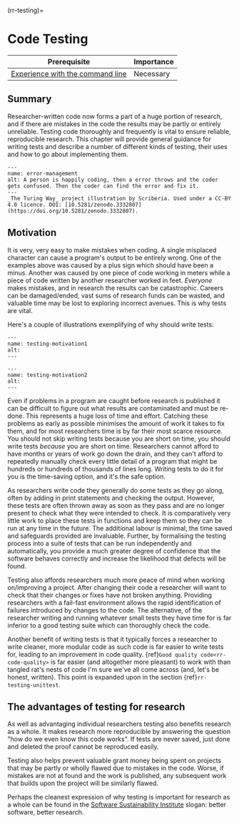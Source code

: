 (rr-testing)=
# Code Testing

| Prerequisite                                                                                  | Importance |
| --------------------------------------------------------------------------------------------- | ---------- |
| [Experience with the command line](https://programminghistorian.org/en/lessons/intro-to-bash) | Necessary  |

## Summary

Researcher-written code now forms a part of a huge portion of research, and if there are mistakes in the code the results may be partly or entirely unreliable. Testing code thoroughly and frequently is vital to ensure reliable, reproducible research. This chapter will provide general guidance for writing tests and describe a number of different kinds of testing, their uses and how to go about implementing them.

```{figure}  ../figures/error-management.*
---
name: error-management
alt: A person is happily coding, then a error throws and the coder gets confused. Then the coder can find the error and fix it.
---
_The Turing Way_ project illustration by Scriberia. Used under a CC-BY 4.0 licence. DOI: [10.5281/zenodo.3332807](https://doi.org/10.5281/zenodo.3332807).
```

## Motivation

It is very, very easy to make mistakes when coding. A single misplaced character can cause a program's output to be entirely wrong. One of the examples above was caused by a plus sign which should have been a minus. Another was caused by one piece of code working in meters while a piece of code written by another researcher worked in feet. *Everyone* makes mistakes, and in research the results can be catastrophic. Careers can be damaged/ended, vast sums of research funds can be wasted, and valuable time may be lost to exploring incorrect avenues. This is why tests are vital.

Here's a couple of illustrations exemplifying of why should write tests:

```{figure}  ../figures/testing-motivation1.*
---
name: testing-motivation1
alt:
---
```

```{figure}  ../figures/testing-motivation2.*
---
name: testing-motivation2
alt:
---
```

Even if problems in a program are caught before research is published it can be difficult to figure out what results are contaminated and must be re-done. This represents a huge loss of time and effort. Catching these problems as early as possible minimises the amount of work it takes to fix them, and for most researchers time is by far their most scarce resource. You should not skip writing tests because you are short on time, you should write tests *because* you are short on time. Researchers cannot afford to have months or years of work go down the drain, and they can't afford to repeatedly manually check every little detail of a program that might be hundreds or hundreds of thousands of lines long. Writing tests to do it for you is the time-saving option, and it's the safe option.

As researchers write code they generally do some tests as they go along, often by adding in print statements and checking the output. However, these tests are often thrown away as soon as they pass and are no longer present to check what they were intended to check. It is comparatively very little work to place these tests in functions and keep them so they can be run at any time in the future. The additional labour is minimal, the time saved and safeguards provided are invaluable. Further, by formalising the testing process into a suite of tests that can be run independently and automatically, you provide a much greater degree of confidence that the software behaves correctly and increase the likelihood that defects will be found.

Testing also affords researchers much more peace of mind when working on/improving a project. After changing their code a researcher will want to check that their changes or fixes have not broken anything. Providing researchers with a fail-fast environment allows the rapid identification of failures introduced by changes to the code. The alternative, of the researcher writing and running whatever small tests they have time for is far inferior to a good testing suite which can thoroughly check the code.

Another benefit of writing tests is that it typically forces a researcher to write cleaner, more modular code as such code is far easier to write tests for, leading to an improvement in code quality.
{ref}`Good quality code<rr-code-quality>` is far easier (and altogether more pleasant) to work with than tangled rat's nests of code I'm sure we've all come across (and, let's be honest, written). This point is expanded upon in the section {ref}`rr-testing-unittest`.

## The advantages of testing for research

As well as advantaging individual researchers testing also benefits research as a whole. It makes research more reproducible by answering the question "how do we even know this code works". If tests are never saved, just done and deleted the proof cannot be reproduced easily.

Testing also helps prevent valuable grant money being spent on projects that may be partly or wholly flawed due to mistakes in the code. Worse, if mistakes are not at found and the work is published, any subsequent work that builds upon the project will be similarly flawed.

Perhaps the cleanest expression of why testing is important for research as a whole can be found in the [Software Sustainability Institute](https://www.software.ac.uk/) slogan: better software, better research.
